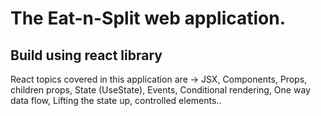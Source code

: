 # The Eat-n-Split web application.

## Build using react library

React topics covered in this application are -> JSX, Components, Props, children props, State (UseState), Events, Conditional rendering, One way data flow, Lifting the state up, controlled elements..
